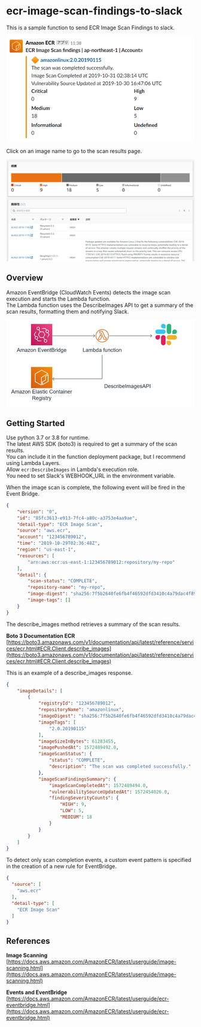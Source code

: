 # ecr-image-scan-findings-to-slack
This is a sample function to send ECR Image Scan Findings to slack.

![slack-image](/docs/images/slack-notification.png)

Click on an image name to go to the scan results page.

![slack-image](/docs/images/scan-result.png)

## Overview
Amazon EventBridge (CloudWatch Events) detects the image scan execution and starts the Lambda function.  
The Lambda function uses the DescribeImages API to get a summary of the scan results, formatting them and notifying Slack.

![architecture](/docs/images/architecture.png)

## Getting Started
Use python 3.7 or 3.8 for runtime.  
The latest AWS SDK (boto3) is required to get a summary of the scan results.  
You can include it in the function deployment package, but I recommend using Lambda Layers.  
Allow `ecr:DescribeImages` in Lambda's execution role.  
You need to set Slack's WEBHOOK_URL in the environment variable.

When the image scan is complete, the following event will be fired in the Event Bridge.

```json
{
    "version": "0",
    "id": "85fc3613-e913-7fc4-a80c-a3753e4aa9ae",
    "detail-type": "ECR Image Scan",
    "source": "aws.ecr",
    "account": "123456789012",
    "time": "2019-10-29T02:36:48Z",
    "region": "us-east-1",
    "resources": [
        "arn:aws:ecr:us-east-1:123456789012:repository/my-repo"
    ],
    "detail": {
        "scan-status": "COMPLETE",
        "repository-name": "my-repo",
        "image-digest": "sha256:7f5b2640fe6fb4f46592dfd3410c4a79dac4f89e4782432e0378abcd1234",
        "image-tags": []
    }
}
```

The describe_images method retrieves a summary of the scan results.

**Boto 3 Documentation ECR**  
[https://boto3.amazonaws.com/v1/documentation/api/latest/reference/services/ecr.html#ECR.Client.describe_images](https://boto3.amazonaws.com/v1/documentation/api/latest/reference/services/ecr.html#ECR.Client.describe_images)

This is an example of a describe_images response.

```json
{
    "imageDetails": [
        {
            "registryId": "123456789012",
            "repositoryName": "amazonlinux",
            "imageDigest": "sha256:7f5b2640fe6fb4f46592dfd3410c4a79dac4f89e4782432e0378abcd1234",
            "imageTags": [
                "2.0.20190115"
            ],
            "imageSizeInBytes": 61283455,
            "imagePushedAt": 1572489492.0,
            "imageScanStatus": {
                "status": "COMPLETE",
                "description": "The scan was completed successfully."
            },
            "imageScanFindingsSummary": {
                "imageScanCompletedAt": 1572489494.0,
                "vulnerabilitySourceUpdatedAt": 1572454026.0,
                "findingSeverityCounts": {
                    "HIGH": 9,
                    "LOW": 5,
                    "MEDIUM": 18
                }
            }
        }
    ]
}
```

To detect only scan completion events, a custom event pattern is specified in the creation of a new rule for EventBridge.

```json
{
  "source": [
    "aws.ecr"
  ],
  "detail-type": [
    "ECR Image Scan"
  ]
}
```

## References
**Image Scanning**  
[https://docs.aws.amazon.com/AmazonECR/latest/userguide/image-scanning.html](https://docs.aws.amazon.com/AmazonECR/latest/userguide/image-scanning.html)

**Events and EventBridge**  
[https://docs.aws.amazon.com/AmazonECR/latest/userguide/ecr-eventbridge.html](https://docs.aws.amazon.com/AmazonECR/latest/userguide/ecr-eventbridge.html)
